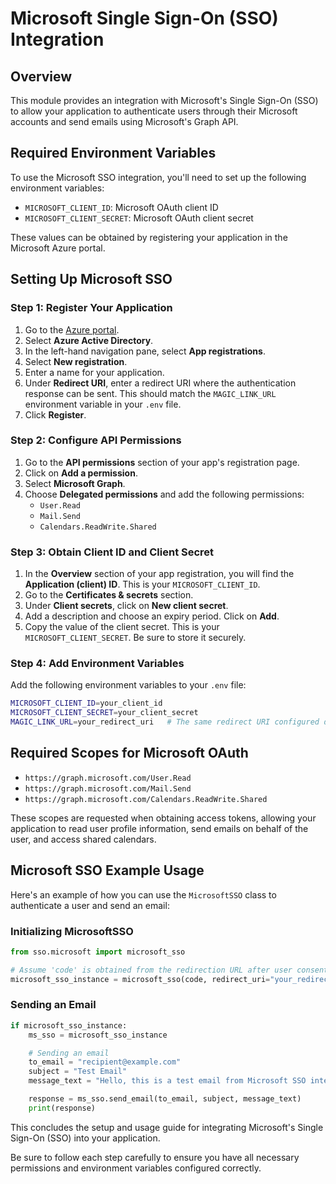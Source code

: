 # Microsoft Single Sign-On (SSO) Integration

## Overview

This module provides an integration with Microsoft's Single Sign-On (SSO) to allow your application to authenticate users through their Microsoft accounts and send emails using Microsoft's Graph API.

## Required Environment Variables

To use the Microsoft SSO integration, you'll need to set up the following environment variables:

- `MICROSOFT_CLIENT_ID`: Microsoft OAuth client ID
- `MICROSOFT_CLIENT_SECRET`: Microsoft OAuth client secret

These values can be obtained by registering your application in the Microsoft Azure portal.

## Setting Up Microsoft SSO

### Step 1: Register Your Application

1. Go to the [Azure portal](https://portal.azure.com/).
2. Select **Azure Active Directory**.
3. In the left-hand navigation pane, select **App registrations**.
4. Select **New registration**.
5. Enter a name for your application.
6. Under **Redirect URI**, enter a redirect URI where the authentication response can be sent. This should match the `MAGIC_LINK_URL` environment variable in your `.env` file.
7. Click **Register**.

### Step 2: Configure API Permissions

1. Go to the **API permissions** section of your app's registration page.
2. Click on **Add a permission**.
3. Select **Microsoft Graph**.
4. Choose **Delegated permissions** and add the following permissions:
   - `User.Read`
   - `Mail.Send`
   - `Calendars.ReadWrite.Shared`

### Step 3: Obtain Client ID and Client Secret

1. In the **Overview** section of your app registration, you will find the **Application (client) ID**. This is your `MICROSOFT_CLIENT_ID`.
2. Go to the **Certificates & secrets** section.
3. Under **Client secrets**, click on **New client secret**.
4. Add a description and choose an expiry period. Click on **Add**.
5. Copy the value of the client secret. This is your `MICROSOFT_CLIENT_SECRET`. Be sure to store it securely.

### Step 4: Add Environment Variables

Add the following environment variables to your `.env` file:

```sh
MICROSOFT_CLIENT_ID=your_client_id
MICROSOFT_CLIENT_SECRET=your_client_secret
MAGIC_LINK_URL=your_redirect_uri   # The same redirect URI configured during app registration
```

## Required Scopes for Microsoft OAuth

- `https://graph.microsoft.com/User.Read`
- `https://graph.microsoft.com/Mail.Send`
- `https://graph.microsoft.com/Calendars.ReadWrite.Shared`

These scopes are requested when obtaining access tokens, allowing your application to read user profile information, send emails on behalf of the user, and access shared calendars.

## Microsoft SSO Example Usage

Here's an example of how you can use the `MicrosoftSSO` class to authenticate a user and send an email:

### Initializing MicrosoftSSO

```python
from sso.microsoft import microsoft_sso

# Assume 'code' is obtained from the redirection URL after user consent
microsoft_sso_instance = microsoft_sso(code, redirect_uri="your_redirect_uri")
```

### Sending an Email

```python
if microsoft_sso_instance:
    ms_sso = microsoft_sso_instance

    # Sending an email
    to_email = "recipient@example.com"
    subject = "Test Email"
    message_text = "Hello, this is a test email from Microsoft SSO integration."

    response = ms_sso.send_email(to_email, subject, message_text)
    print(response)
```

This concludes the setup and usage guide for integrating Microsoft's Single Sign-On (SSO) into your application. 

Be sure to follow each step carefully to ensure you have all necessary permissions and environment variables configured correctly.